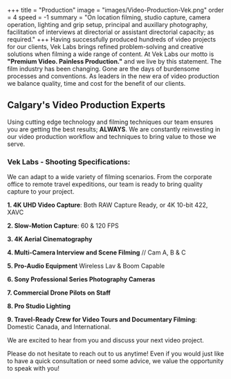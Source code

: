 +++
title = "Production"
image = "images/Video-Production-Vek.png"
order = 4
speed = -1
summary = "On location filming, studio capture, camera operation, lighting and grip setup, principal and auxillary photography, facilitation of interviews at directorial or assistant directorial capacity; as required."
+++
Having successfully produced hundreds of video projects for our clients, Vek Labs brings refined problem-solving and creative solutions when filming a wide range of content. At Vek Labs our motto is **"Premium Video. Painless Production."** and we live by this statement. The film industry has been changing. Gone are the days of burdensome processes and conventions. As leaders in the new era of video production we balance quality, time and cost for the benefit of our clients. 

## Calgary's Video Production Experts

Using cutting edge technology and filming techniques our team ensures you are getting the best results; **ALWAYS**. We are constantly reinvesting in our video production workflow and techniques to bring value to those we serve. 

### Vek Labs - Shooting Specifications: 

We can adapt to a wide variety of filming scenarios. From the corporate office to remote travel expeditions, our team is ready to bring quality capture to your project. 

**1. 4K UHD Video Capture**: Both RAW Capture Ready, or 4K 10-bit 422, XAVC

**2. Slow-Motion Capture**: 60 & 120 FPS

**3. 4K Aerial Cinematography**

**4. Multi-Camera Interview and Scene Filming** // Cam A, B & C

**5. Pro-Audio Equipment** Wireless Lav & Boom Capable

**6. Sony Professional Series Photography Cameras**

**7. Commercial Drone Pilots on Staff**

**8. Pro Studio Lighting**

**9. Travel-Ready Crew for Video Tours and Documentary Filming**: Domestic Canada, and International. 

We are excited to hear from you and discuss your next video project. 

Please do not hesitate to reach out to us anytime! Even if you would just like to have a quick consultation or need some advice, we value the opportunity to speak with you! 




